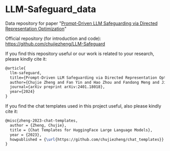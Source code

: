 # LLM-Safeguard_data

Data repository for paper "[Prompt-Driven LLM Safeguarding via Directed Representation Optimization](https://arxiv.org/abs/2401.18018)"

Official repository (for introduction and code): https://github.com/chujiezheng/LLM-Safeguard

If you find this repository useful or our work is related to your research, please kindly cite it:

```latex
@article{
  llm-safeguard,
  title={Prompt-Driven LLM Safeguarding via Directed Representation Optimization},
  author={Chujie Zheng and Fan Yin and Hao Zhou and Fandong Meng and Jie Zhou and Kai-Wei Chang and Minlie Huang and Nanyun Peng},
  journal={arXiv preprint arXiv:2401.18018},
  year={2024}
}
```

If you find the chat templates used in this project useful, also please kindly cite it:

```latex
@misc{zheng-2023-chat-templates,
  author = {Zheng, Chujie},
  title = {Chat Templates for HuggingFace Large Language Models},
  year = {2023},
  howpublished = {\url{https://github.com/chujiezheng/chat_templates}}
}
```
